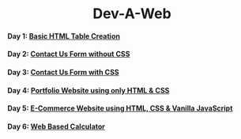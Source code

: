 <h1 align="center">Dev-A-Web</h1>

#### Day 1: [Basic HTML Table Creation](https://jay-neo.github.io/Dev-A-Web-2023/Day1/)

#### Day 2: [Contact Us Form without CSS](https://jay-neo.github.io/Dev-A-Web-2023/Day2/)

#### Day 3: [Contact Us Form with CSS](https://jay-neo.github.io/Dev-A-Web-2023/Day3/)

#### Day 4: [Portfolio Website using only HTML & CSS](https://jay-neo.github.io/Dev-A-Web-2023/Day4/)

#### Day 5: [E-Commerce Website using HTML, CSS & Vanilla JavaScript](https://jay-neo.github.io/Dev-A-Web-2023/Day5/)

#### Day 6: [Web Based Calculator](https://jay-neo.github.io/Dev-A-Web-2023/Day6/)
